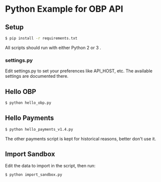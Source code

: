 Python Example for OBP API
==========================

## Setup

```bash
$ pip install -r requirements.txt
```

All scripts should run with either Python 2 or 3 .

### settings.py

Edit settings.py to set your preferences like API_HOST, etc. The available settings are documented there.




## Hello OBP

```bash
$ python hello_obp.py
```




## Hello Payments

```bash
$ python hello_payments_v1.4.py
```

The other payments script is kept for historical reasons, better don't use it.




## Import Sandbox

Edit the data to import in the script, then run:

```bash
$ python import_sandbox.py
```
